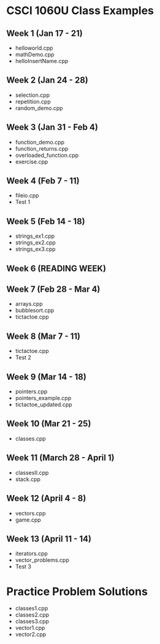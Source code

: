 # CSCI 1060U Class Examples
## Week 1 (Jan 17 - 21)
- helloworld.cpp
- mathDemo.cpp
- helloInsertName.cpp

## Week 2 (Jan 24 - 28)
- selection.cpp
- repetition.cpp
- random_demo.cpp

## Week 3 (Jan 31 - Feb 4)
- function_demo.cpp
- function_returns.cpp
- overloaded_function.cpp
- exercise.cpp

## Week 4 (Feb 7 - 11)
- fileio.cpp
- Test 1

## Week 5 (Feb 14 - 18)
- strings_ex1.cpp
- strings_ex2.cpp
- strings_ex3.cpp

## Week 6 (READING WEEK)

## Week 7 (Feb 28 - Mar 4)
- arrays.cpp
- bubblesort.cpp
- tictactoe.cpp

## Week 8 (Mar 7 - 11)
- tictactoe.cpp
- Test 2

## Week 9 (Mar 14 - 18)
- pointers.cpp
- pointers_example.cpp
- tictactoe_updated.cpp

## Week 10 (Mar 21 - 25)
- classes.cpp

## Week 11 (March 28 - April 1)
- classesII.cpp
- stack.cpp

## Week 12 (April 4 - 8)
- vectors.cpp
- game.cpp

## Week 13 (April 11 - 14)
- iterators.cpp
- vector_problems.cpp
- Test 3

# Practice Problem Solutions
- classes1.cpp
- classes2.cpp
- classes3.cpp
- vector1.cpp
- vector2.cpp
